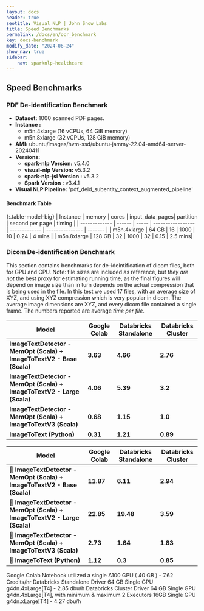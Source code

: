 ```yaml
---
layout: docs
header: true
seotitle: Visual NLP | John Snow Labs
title: Speed Benchmarks
permalink: /docs/en/ocr_benchmark
key: docs-benchmark
modify_date: "2024-06-24"
show_nav: true
sidebar:
    nav: sparknlp-healthcare
---
```


<div class="h3-box" markdown="1">

## Speed Benchmarks

### PDF De-identification Benchmark

- **Dataset:** 1000 scanned PDF pages.
- **Instance :** 
  - m5n.4xlarge (16 vCPUs, 64 GiB memory) 
  - m5n.8xlarge (32 vCPUs, 128 GiB memory)
- **AMI:** ubuntu/images/hvm-ssd/ubuntu-jammy-22.04-amd64-server-20240411
- **Versions:**
  - **spark-nlp Version:** v5.4.0
  - **visual-nlp Version:** v5.3.2
  - **spark-nlp-jsl Version :** v5.3.2
  - **Spark Version :** v3.4.1
- **Visual NLP Pipeline:** 'pdf_deid_subentity_context_augmented_pipeline'

</div><div class="h3-box" markdown="1">

#### Benchmark Table

{:.table-model-big}
| Instance      | memory | cores | input\_data\_pages| partition     | second per page | timing  |
| ------------- | ------ | ----- | ----------------- | ------------- | --------------- | ------- |
| m5n.4xlarge   | 64 GB  | 16    | 1000              | 10            | 0.24            | 4 mins  |
| m5n.8xlarge   | 128 GB | 32    | 1000              | 32            | 0.15            | 2.5 mins|


### Dicom De-identification Benchmark
This section contains benchmarks for de-ideintification of dicom files, both for GPU and CPU. 
Note: file sizes are included as reference, but *they are not* the best proxy for estimating running time, as the final figures will depend on image size than in turn depends on the actual compression that is being used in the file.
In this test we used 17 files, with an average size of XYZ, and using XYZ compression which is very popular in dicom. The average image dimensions are XYZ, and every dicom file contained a single frame.
The numbers reported are average *time per file*.


| **Model**                                                   | **Google Colab** | **Databricks Standalone** | **Databricks Cluster** |
|------------------------------------------------------------|----------------|------------------------|------------------------|
| **ImageTextDetector - MemOpt (Scala) + ImageToTextV2 - Base (Scala)**  | **3.63**              | **4.66**     | **2.76**  |
| **ImageTextDetector - MemOpt (Scala) + ImageToTextV2 - Large (Scala)** | **4.06**               | **5.39**     | **3.2**   |
| **ImageTextDetector - MemOpt (Scala) + ImageToTextV3 (Scala)**         | **0.68**               | **1.15**     | **1.0**   |
| **ImageToText (Python)**                                   | **0.31**               | **1.21**     | **0.89**  |


| **Model**                                                   | **Google Colab** | **Databricks Standalone** | **Databricks Cluster** |
|------------------------------------------------------------|----------------|------------------------|------------------------|
| 🚀 **ImageTextDetector - MemOpt (Scala) + ImageToTextV2 - Base (Scala)**  | **11.87**              | **6.11**     | **2.94**  |
| 🚀 **ImageTextDetector - MemOpt (Scala) + ImageToTextV2 - Large (Scala)** | **22.85**               | **19.48**     | **3.59**   |
| 🚀 **ImageTextDetector - MemOpt (Scala) + ImageToTextV3 (Scala)**         | **2.73**               | **1.64**     | **1.83**   |
| 🐍 **ImageToText (Python)**                                   | **1.12**               | **0.3**     | **0.85**  |



Google Colab Notebook utilized a single A100 GPU ( 40 GB ) - 7.62 Credits/hr
Databricks Standalone Driver 64 GB Single GPU g4dn.4xLarge[T4] - 2.85 dbu/h
Databricks Cluster Driver 64 GB Single GPU g4dn.4xLarge[T4], with minimum & maximum 2 Executors 16GB Single GPU g4dn.xLarge[T4] - 4.27 dbu/h





</div>
